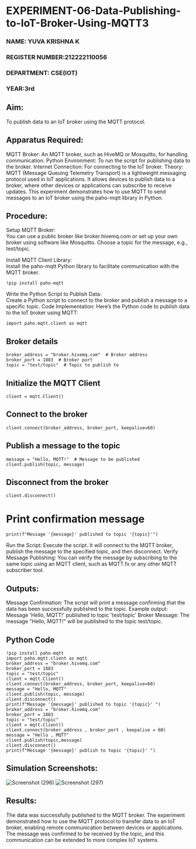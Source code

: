 # EXPERIMENT-06-Data-Publishing-to-IoT-Broker-Using-MQTT3
 
 ### NAME: YUVA KRISHNA K
 ### REGISTER NUMBER:212222110056
 ### DEPARTMENT: CSE(IOT)
 ### YEAR:3rd

 ## Aim:
To publish data to an IoT broker using the MQTT protocol.

 ## Apparatus Required:
MQTT Broker: An MQTT broker, such as HiveMQ or Mosquitto, for handling communication.
Python Environment: To run the script for publishing data to the broker.
Internet Connection: For connecting to the IoT broker.
Theory:
MQTT (Message Queuing Telemetry Transport) is a lightweight messaging protocol used in IoT applications. It allows devices to publish data to a broker, where other devices or applications can subscribe to receive updates. This experiment demonstrates how to use MQTT to send messages to an IoT broker using the paho-mqtt library in Python.

 ## Procedure:

Setup MQTT Broker:</BR>
You can use a public broker like broker.hivemq.com or set up your own broker using software like Mosquitto.
Choose a topic for the message, e.g., test/topic.

Install MQTT Client Library:</BR>
Install the paho-mqtt Python library to facilitate communication with the MQTT broker.
```
!pip install paho-mqtt
```

Write the Python Script to Publish Data:</BR>
Create a Python script to connect to the broker and publish a message to a specific topic.
Code Implementation: Here’s the Python code to publish data to the IoT broker using MQTT:
```
import paho.mqtt.client as mqtt
```

## Broker details
```
broker_address = "broker.hivemq.com"  # Broker address
broker_port = 1883  # Broker port
topic = "test/topic"  # Topic to publish to
```

## Initialize the MQTT Client
```
client = mqtt.Client()
```

## Connect to the broker
```
client.connect(broker_address, broker_port, keepalive=60)
```

## Publish a message to the topic
```
message = "Hello, MQTT!"  # Message to be published
client.publish(topic, message)
```

## Disconnect from the broker
```
client.disconnect()
```

# Print confirmation message
```
print(f"Message '{message}' published to topic '{topic}'")
```
Run the Script:
Execute the script. It will connect to the MQTT broker, publish the message to the specified topic, and then disconnect.
Verify Message Publishing:
You can verify the message by subscribing to the same topic using an MQTT client, such as MQTT.fx or any other MQTT subscriber tool.
 
## Outputs:
Message Confirmation: The script will print a message confirming that the data has been successfully published to the topic.
Example output:
Message 'Hello, MQTT!' published to topic 'test/topic'
Broker Message: The message "Hello, MQTT!" will be published to the topic test/topic.

## Python Code 
```
!pip install paho-mqtt
import paho.mqtt.client as mqtt
broker_address = "broker.hivemq.com"
broker_port = 1883
topic = "test/topic"
client = mqtt.Client()
client.connect(broker_address, broker_port, keepalive=60)
message = "Hello, MQTT"
client.publish(topic, message)
client.disconnect()
print(f"Message '{message}' published to topic '{topic}' ")
broker_address = "broker.hivemq.com"
broker_port = 1883
topic = "test/topic"
client = mqtt.Client()
client.connect(broker_address , broker_port , keepalive = 60)
message = "Hello , MQTT"
client.publish(topic,message)
client.disconnect()
print(f"Message '{message}' publish to topic '{topic}' ")
```
  
 ## Simulation Screenshots:
![Screenshot (296)](https://github.com/user-attachments/assets/6a89e376-de23-4364-85e5-b73fc48446a6)
![Screenshot (297)](https://github.com/user-attachments/assets/6d0a5769-acf5-4f9b-86c8-7d08a3a606f8)


 ## Results:
The data was successfully published to the MQTT broker. The experiment demonstrated how to use the MQTT protocol to transfer data to an IoT broker, enabling remote communication between devices or applications. The message was confirmed to be received by the topic, and this communication can be extended to more complex IoT systems.
